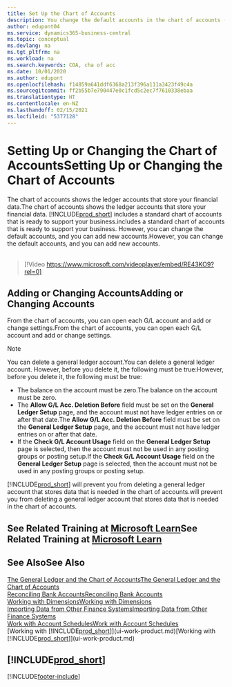 ```yaml
---
title: Set Up the Chart of Accounts
description: You change the default accounts in the chart of accounts (COA), and you can add new accounts.
author: edupont04
ms.service: dynamics365-business-central
ms.topic: conceptual
ms.devlang: na
ms.tgt_pltfrm: na
ms.workload: na
ms.search.keywords: COA, cha of acc
ms.date: 10/01/2020
ms.author: edupont
ms.openlocfilehash: f14859a641ddf6368a213f396a111a3423f49c4a
ms.sourcegitcommit: ff2b55b7e790447e0c1fcd5c2ec7f7610338ebaa
ms.translationtype: HT
ms.contentlocale: en-NZ
ms.lasthandoff: 02/15/2021
ms.locfileid: "5377128"
---
```

# <a name="setting-up-or-changing-the-chart-of-accounts"></a><span data-ttu-id="a561f-103">Setting Up or Changing the Chart of Accounts</span><span class="sxs-lookup"><span data-stu-id="a561f-103">Setting Up or Changing the Chart of Accounts</span></span>
<span data-ttu-id="a561f-104">The chart of accounts shows the ledger accounts that store your financial data.</span><span class="sxs-lookup"><span data-stu-id="a561f-104">The chart of accounts shows the ledger accounts that store your financial data.</span></span> [!INCLUDE[prod_short](includes/prod_short.md)] <span data-ttu-id="a561f-105">includes a standard chart of accounts that is ready to support your business.</span><span class="sxs-lookup"><span data-stu-id="a561f-105">includes a standard chart of accounts that is ready to support your business.</span></span>
<span data-ttu-id="a561f-106">However, you can change the default accounts, and you can add new accounts.</span><span class="sxs-lookup"><span data-stu-id="a561f-106">However, you can change the default accounts, and you can add new accounts.</span></span>
<br><br>  

> [!Video https://www.microsoft.com/videoplayer/embed/RE43KO9?rel=0]


## <a name="adding-or-changing-accounts"></a><span data-ttu-id="a561f-107">Adding or Changing Accounts</span><span class="sxs-lookup"><span data-stu-id="a561f-107">Adding or Changing Accounts</span></span>
<span data-ttu-id="a561f-108">From the chart of accounts, you can open each G/L account and add or change settings.</span><span class="sxs-lookup"><span data-stu-id="a561f-108">From the chart of accounts, you can open each G/L account and add or change settings.</span></span>

> [!NOTE]  
>   <span data-ttu-id="a561f-109">You can delete a general ledger account.</span><span class="sxs-lookup"><span data-stu-id="a561f-109">You can delete a general ledger account.</span></span> <span data-ttu-id="a561f-110">However, before you delete it, the following must be true:</span><span class="sxs-lookup"><span data-stu-id="a561f-110">However, before you delete it, the following must be true:</span></span>  
>  
>   * <span data-ttu-id="a561f-111">The balance on the account must be zero.</span><span class="sxs-lookup"><span data-stu-id="a561f-111">The balance on the account must be zero.</span></span>  
>   * <span data-ttu-id="a561f-112">The **Allow G/L Acc. Deletion Before** field must be set on the **General Ledger Setup** page, and the account must not have ledger entries on or after that date.</span><span class="sxs-lookup"><span data-stu-id="a561f-112">The **Allow G/L Acc. Deletion Before** field must be set on the **General Ledger Setup** page, and the account must not have ledger entries on or after that date.</span></span>  
>   * <span data-ttu-id="a561f-113">If the **Check G/L Account Usage** field on the **General Ledger Setup** page is selected, then the account must not be used in any posting groups or posting setup.</span><span class="sxs-lookup"><span data-stu-id="a561f-113">If the **Check G/L Account Usage** field on the **General Ledger Setup** page is selected, then the account must not be used in any posting groups or posting setup.</span></span>  

[!INCLUDE[prod_short](includes/prod_short.md)] <span data-ttu-id="a561f-114">will prevent you from deleting a general ledger account that stores data that is needed in the chart of accounts.</span><span class="sxs-lookup"><span data-stu-id="a561f-114">will prevent you from deleting a general ledger account that stores data that is needed in the chart of accounts.</span></span>  

## <a name="see-related-training-at-microsoft-learn"></a><span data-ttu-id="a561f-115">See Related Training at [Microsoft Learn](/learn/modules/chart-accounts-dynamics-365-business-central/index)</span><span class="sxs-lookup"><span data-stu-id="a561f-115">See Related Training at [Microsoft Learn](/learn/modules/chart-accounts-dynamics-365-business-central/index)</span></span>

## <a name="see-also"></a><span data-ttu-id="a561f-116">See Also</span><span class="sxs-lookup"><span data-stu-id="a561f-116">See Also</span></span>
[<span data-ttu-id="a561f-117">The General Ledger and the Chart of Accounts</span><span class="sxs-lookup"><span data-stu-id="a561f-117">The General Ledger and the Chart of Accounts</span></span>](finance-general-ledger.md)  
[<span data-ttu-id="a561f-118">Reconciling Bank Accounts</span><span class="sxs-lookup"><span data-stu-id="a561f-118">Reconciling Bank Accounts</span></span>](bank-manage-bank-accounts.md)  
[<span data-ttu-id="a561f-119">Working with Dimensions</span><span class="sxs-lookup"><span data-stu-id="a561f-119">Working with Dimensions</span></span>](finance-dimensions.md)  
[<span data-ttu-id="a561f-120">Importing Data from Other Finance Systems</span><span class="sxs-lookup"><span data-stu-id="a561f-120">Importing Data from Other Finance Systems</span></span>](across-import-data-configuration-packages.md)  
[<span data-ttu-id="a561f-121">Work with Account Schedules</span><span class="sxs-lookup"><span data-stu-id="a561f-121">Work with Account Schedules</span></span>](bi-how-work-account-schedule.md)  
<span data-ttu-id="a561f-122">[Working with [!INCLUDE[prod_short](includes/prod_short.md)]](ui-work-product.md)</span><span class="sxs-lookup"><span data-stu-id="a561f-122">[Working with [!INCLUDE[prod_short](includes/prod_short.md)]](ui-work-product.md)</span></span>  

## [!INCLUDE[prod_short](includes/free_trial_md.md)]


[!INCLUDE[footer-include](includes/footer-banner.md)]